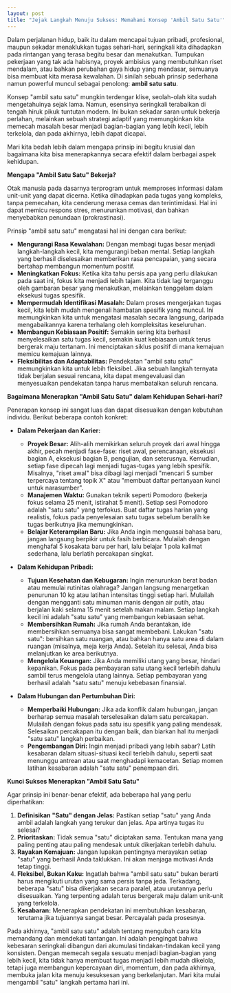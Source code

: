 ```yaml
---
layout: post
title: "Jejak Langkah Menuju Sukses: Memahami Konsep 'Ambil Satu Satu'"
---
```


Dalam perjalanan hidup, baik itu dalam mencapai tujuan pribadi, profesional, maupun sekadar menaklukkan tugas sehari-hari, seringkali kita dihadapkan pada rintangan yang terasa begitu besar dan menakutkan. Tumpukan pekerjaan yang tak ada habisnya, proyek ambisius yang membutuhkan riset mendalam, atau bahkan perubahan gaya hidup yang mendasar, semuanya bisa membuat kita merasa kewalahan. Di sinilah sebuah prinsip sederhana namun powerful muncul sebagai penolong: **ambil satu satu**.

Konsep "ambil satu satu" mungkin terdengar klise, seolah-olah kita sudah mengetahuinya sejak lama. Namun, esensinya seringkali terabaikan di tengah hiruk pikuk tuntutan modern. Ini bukan sekadar saran untuk bekerja perlahan, melainkan sebuah strategi adaptif yang memungkinkan kita memecah masalah besar menjadi bagian-bagian yang lebih kecil, lebih terkelola, dan pada akhirnya, lebih dapat dicapai.

Mari kita bedah lebih dalam mengapa prinsip ini begitu krusial dan bagaimana kita bisa menerapkannya secara efektif dalam berbagai aspek kehidupan.

**Mengapa "Ambil Satu Satu" Bekerja?**

Otak manusia pada dasarnya terprogram untuk memproses informasi dalam unit-unit yang dapat dicerna. Ketika dihadapkan pada tugas yang kompleks, tanpa pemecahan, kita cenderung merasa cemas dan terintimidasi. Hal ini dapat memicu respons stres, menurunkan motivasi, dan bahkan menyebabkan penundaan (prokrastinasi).

Prinsip "ambil satu satu" mengatasi hal ini dengan cara berikut:

*   **Mengurangi Rasa Kewalahan:** Dengan membagi tugas besar menjadi langkah-langkah kecil, kita mengurangi beban mental. Setiap langkah yang berhasil diselesaikan memberikan rasa pencapaian, yang secara bertahap membangun momentum positif.
*   **Meningkatkan Fokus:** Ketika kita tahu persis apa yang perlu dilakukan pada saat ini, fokus kita menjadi lebih tajam. Kita tidak lagi terganggu oleh gambaran besar yang menakutkan, melainkan tenggelam dalam eksekusi tugas spesifik.
*   **Mempermudah Identifikasi Masalah:** Dalam proses mengerjakan tugas kecil, kita lebih mudah mengenali hambatan spesifik yang muncul. Ini memungkinkan kita untuk mengatasi masalah secara langsung, daripada mengabaikannya karena terhalang oleh kompleksitas keseluruhan.
*   **Membangun Kebiasaan Positif:** Semakin sering kita berhasil menyelesaikan satu tugas kecil, semakin kuat kebiasaan untuk terus bergerak maju tertanam. Ini menciptakan siklus positif di mana kemajuan memicu kemajuan lainnya.
*   **Fleksibilitas dan Adaptabilitas:** Pendekatan "ambil satu satu" memungkinkan kita untuk lebih fleksibel. Jika sebuah langkah ternyata tidak berjalan sesuai rencana, kita dapat mengevaluasi dan menyesuaikan pendekatan tanpa harus membatalkan seluruh rencana.

**Bagaimana Menerapkan "Ambil Satu Satu" dalam Kehidupan Sehari-hari?**

Penerapan konsep ini sangat luas dan dapat disesuaikan dengan kebutuhan individu. Berikut beberapa contoh konkret:

*   **Dalam Pekerjaan dan Karier:**
    *   **Proyek Besar:** Alih-alih memikirkan seluruh proyek dari awal hingga akhir, pecah menjadi fase-fase: riset awal, perencanaan, eksekusi bagian A, eksekusi bagian B, pengujian, dan seterusnya. Kemudian, setiap fase dipecah lagi menjadi tugas-tugas yang lebih spesifik. Misalnya, "riset awal" bisa dibagi lagi menjadi "mencari 5 sumber terpercaya tentang topik X" atau "membuat daftar pertanyaan kunci untuk narasumber".
    *   **Manajemen Waktu:** Gunakan teknik seperti Pomodoro (bekerja fokus selama 25 menit, istirahat 5 menit). Setiap sesi Pomodoro adalah "satu satu" yang terfokus. Buat daftar tugas harian yang realistis, fokus pada penyelesaian satu tugas sebelum beralih ke tugas berikutnya jika memungkinkan.
    *   **Belajar Keterampilan Baru:** Jika Anda ingin menguasai bahasa baru, jangan langsung berpikir untuk fasih berbicara. Mulailah dengan menghafal 5 kosakata baru per hari, lalu belajar 1 pola kalimat sederhana, lalu berlatih percakapan singkat.

*   **Dalam Kehidupan Pribadi:**
    *   **Tujuan Kesehatan dan Kebugaran:** Ingin menurunkan berat badan atau memulai rutinitas olahraga? Jangan langsung menargetkan penurunan 10 kg atau latihan intensitas tinggi setiap hari. Mulailah dengan mengganti satu minuman manis dengan air putih, atau berjalan kaki selama 15 menit setelah makan malam. Setiap langkah kecil ini adalah "satu satu" yang membangun kebiasaan sehat.
    *   **Membersihkan Rumah:** Jika rumah Anda berantakan, ide membersihkan semuanya bisa sangat membebani. Lakukan "satu satu": bersihkan satu ruangan, atau bahkan hanya satu area di dalam ruangan (misalnya, meja kerja Anda). Setelah itu selesai, Anda bisa melanjutkan ke area berikutnya.
    *   **Mengelola Keuangan:** Jika Anda memiliki utang yang besar, hindari kepanikan. Fokus pada pembayaran satu utang kecil terlebih dahulu sambil terus mengelola utang lainnya. Setiap pembayaran yang berhasil adalah "satu satu" menuju kebebasan finansial.

*   **Dalam Hubungan dan Pertumbuhan Diri:**
    *   **Memperbaiki Hubungan:** Jika ada konflik dalam hubungan, jangan berharap semua masalah terselesaikan dalam satu percakapan. Mulailah dengan fokus pada satu isu spesifik yang paling mendesak. Selesaikan percakapan itu dengan baik, dan biarkan hal itu menjadi "satu satu" langkah perbaikan.
    *   **Pengembangan Diri:** Ingin menjadi pribadi yang lebih sabar? Latih kesabaran dalam situasi-situasi kecil terlebih dahulu, seperti saat menunggu antrean atau saat menghadapi kemacetan. Setiap momen latihan kesabaran adalah "satu satu" penempaan diri.

**Kunci Sukses Menerapkan "Ambil Satu Satu"**

Agar prinsip ini benar-benar efektif, ada beberapa hal yang perlu diperhatikan:

1.  **Definisikan "Satu" dengan Jelas:** Pastikan setiap "satu" yang Anda ambil adalah langkah yang terukur dan jelas. Apa artinya tugas itu selesai?
2.  **Prioritaskan:** Tidak semua "satu" diciptakan sama. Tentukan mana yang paling penting atau paling mendesak untuk dikerjakan terlebih dahulu.
3.  **Rayakan Kemajuan:** Jangan lupakan pentingnya merayakan setiap "satu" yang berhasil Anda taklukkan. Ini akan menjaga motivasi Anda tetap tinggi.
4.  **Fleksibel, Bukan Kaku:** Ingatlah bahwa "ambil satu satu" bukan berarti harus mengikuti urutan yang sama persis tanpa jeda. Terkadang, beberapa "satu" bisa dikerjakan secara paralel, atau urutannya perlu disesuaikan. Yang terpenting adalah terus bergerak maju dalam unit-unit yang terkelola.
5.  **Kesabaran:** Menerapkan pendekatan ini membutuhkan kesabaran, terutama jika tujuannya sangat besar. Percayalah pada prosesnya.

Pada akhirnya, "ambil satu satu" adalah tentang mengubah cara kita memandang dan mendekati tantangan. Ini adalah pengingat bahwa kebesaran seringkali dibangun dari akumulasi tindakan-tindakan kecil yang konsisten. Dengan memecah segala sesuatu menjadi bagian-bagian yang lebih kecil, kita tidak hanya membuat tugas menjadi lebih mudah dikelola, tetapi juga membangun kepercayaan diri, momentum, dan pada akhirnya, membuka jalan kita menuju kesuksesan yang berkelanjutan. Mari kita mulai mengambil "satu" langkah pertama hari ini.
